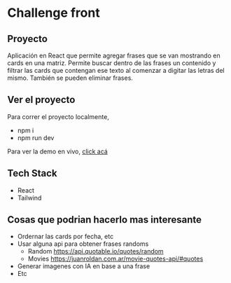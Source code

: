 # Challenge front

## Proyecto

Aplicación en React que permite agregar frases que se van mostrando en cards en una matriz.
Permite buscar dentro de las frases un contenido y filtrar las cards que contengan ese texto al comenzar
a digitar las letras del mismo. También se pueden eliminar frases.

## Ver el proyecto

Para correr el proyecto localmente,

- npm i
- npm run dev

Para ver la demo en vivo, [click acá](https://about-phrases.vercel.app/)

## Tech Stack

- React
- Tailwind

## Cosas que podrian hacerlo mas interesante

- Ordernar las cards por fecha, etc
- Usar alguna api para obtener frases randoms
  - Random https://api.quotable.io/quotes/random
  - Movies https://juanroldan.com.ar/movie-quotes-api/#quotes
- Generar imagenes con IA en base a una frase
- Etc
